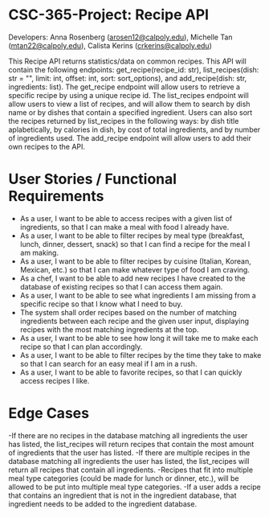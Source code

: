# CSC-365-Project: Recipe API
Developers: Anna Rosenberg (arosen12@calpoly.edu), Michelle Tan (mtan22@calpoly.edu), Calista Kerins (crkerins@calpoly.edu)

This Recipe API returns statistics/data on common recipes. This API will contain the following endpoints: get_recipe(recipe_id: str), list_recipes(dish: str = "", limit: int, offset: int,  sort: sort_options), and add_recipe(dish: str, ingredients: list). The get_recipe endpoint will allow users to retrieve a specific recipe by using a unique recipe id. The list_recipes endpoint will allow users to view a list of recipes, and will allow them to search by dish name or by dishes that contain a specified ingredient. Users can also sort the recipes returned by list_recipes in the following ways: by dish title aplabetically, by calories in dish, by cost of total ingredients, and by number of ingredients used. The add_recipe endpoint will allow users to add their own recipes to the API. 

# User Stories / Functional Requirements

- As a user, I want to be able to access recipes with a given list of ingredients, so that I can make a meal with food I already have.
- As a user, I want to be able to filter recipes by meal type (breakfast, lunch, dinner, dessert, snack) so that I can find a recipe for the meal I am making.
- As a user, I want to be able to filter recipes by cuisine (Italian, Korean, Mexican, etc.) so that I can make whatever type of food I am craving.
- As a chef, I want to be able to add new recipes I have created to the database of existing recipes so that I can access them again.
- As a user, I want to be able to see what ingredients I am missing from a specific recipe so that I know what I need to buy.
- The system shall order recipes based on the number of matching ingredients between each recipe and the given user input, displaying recipes with the most matching ingredients at the top.
- As a user, I want to be able to see how long it will take me to make each recipe so that I can plan accordingly.
- As a user, I want to be able to filter recipes by the time they take to make so that I can search for an easy meal if I am in a rush.
- As a user, I want to be able to favorite recipes, so that I can quickly access recipes I like.

# Edge Cases

-If there are no recipes in the database matching all ingredients the user has listed, the list_recipes will return recipes that contain the most amount of ingredients that the user has listed.
-If there are multiple recipes in the database matching all ingredients the user has listed, the list_recipes will return all recipes that contain all ingredients.
-Recipes that fit into multiple meal type categories (could be made for lunch or dinner, etc.), will be allowed to be put into multiple meal type categories.
-If a user adds a recipe that contains an ingredient that is not in the ingredient database, that ingredient needs to be added to the ingredient database.
